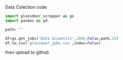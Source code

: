 Data Colection code 

```python
import glassdoor_scrapper as gs
import pandas as pd

path= ""

df=gs.get_jobs('Data Scientist',1000,False,path,15)
df.to_csv('glassdoor_jpbs.csv',index=False)
```
then upload to github
